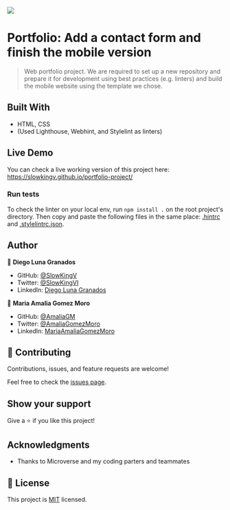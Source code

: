 ![](https://img.shields.io/badge/Microverse-blueviolet)

# Portfolio: Add a contact form and finish the mobile version

> Web portfolio project. We are required to set up a new repository and prepare it for development using best practices (e.g. linters) and build the mobile website using the template we chose.


## Built With

- HTML, CSS
- (Used Lighthouse, Webhint, and Stylelint as linters)

## Live Demo
You can check a live working version of this project here: https://slowkingv.github.io/portfolio-project/

### Run tests
To check the linter on your local env, run `npm install .` on the root project's directory.
Then copy and paste the following files in the same place: [.hintrc](https://github.com/microverseinc/linters-config/blob/master/html-css/.hintrc) and [.stylelintrc.json](https://github.com/microverseinc/linters-config/blob/master/html-css/.stylelintrc.json).

## Author

👤 **Diego Luna Granados**

- GitHub: [@SlowKingV](https://github.com/SlowKingV)
- Twitter: [@SlowKingVI](https://twitter.com/SlowKingVI)
- LinkedIn: [Diego Luna Granados](https://www.linkedin.com/in/diego-luna-granados/)

👤 **Maria Amalia Gomez Moro**

- GitHub: [@AmaliaGM](https://github.com/AmaliaGM)
- Twitter: [@AmaliaGomezMoro](https://twitter.com/AmaliaGomezMoro)
- LinkedIn: [MariaAmaliaGomezMoro](https://www.linkedin.com/in/maria-amalia-gomez-moro-7047a6114/)

## 🤝 Contributing

Contributions, issues, and feature requests are welcome!

Feel free to check the [issues page](../../issues/).

## Show your support

Give a ⭐️ if you like this project!

## Acknowledgments

- Thanks to Microverse and my coding parters and teammates

## 📝 License

This project is [MIT](./LICENSE) licensed.
